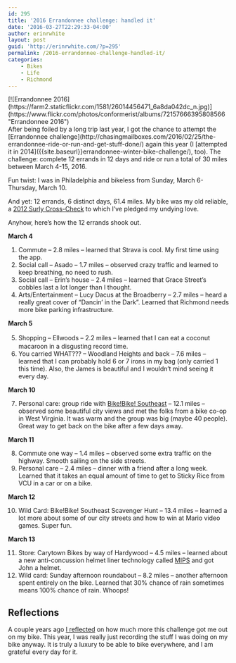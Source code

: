 ```yaml
---
id: 295
title: '2016 Errandonnee challenge: handled it'
date: '2016-03-27T22:29:33-04:00'
author: erinrwhite
layout: post
guid: 'http://erinrwhite.com/?p=295'
permalink: /2016-errandonnee-challenge-handled-it/
categories:
    - Bikes
    - Life
    - Richmond
---
```


<div style="float: right;">[![Errandonnee 2016](https://farm2.staticflickr.com/1581/26014456471_6a8da042dc_n.jpg)](https://www.flickr.com/photos/conformerist/albums/72157666395808566 "Errandonnee 2016")<script async="" charset="utf-8" src="//embedr.flickr.com/assets/client-code.js"></script></div>After being foiled by a long trip last year, I got the chance to attempt the [Errandonnee challenge](http://chasingmailboxes.com/2016/02/25/the-errandonnee-ride-or-run-and-get-stuff-done/) again this year (I [attempted it in 2014]({{site.baseurl}}errandonnee-winter-bike-challenge/), too). The challenge: complete 12 errands in 12 days and ride or run a total of 30 miles between March 4-15, 2016.

Fun twist: I was in Philadelphia and bikeless from Sunday, March 6-Thursday, March 10.

And yet: 12 errands, 6 distinct days, 61.4 miles. My bike was my old reliable, a [2012 Surly Cross-Check](https://www.flickr.com/photos/conformerist/24069358253/) to which I’ve pledged my undying love.

Anyhow, here’s how the 12 errands shook out.

**March 4**

1. Commute – 2.8 miles – learned that Strava is cool. My first time using the app.
2. Social call – Asado – 1.7 miles – observed crazy traffic and learned to keep breathing, no need to rush.
3. Social call – Erin’s house – 2.4 miles – learned that Grace Street’s cobbles last a lot longer than I thought.
4. Arts/Entertainment – Lucy Dacus at the Broadberry – 2.7 miles – heard a really great cover of “Dancin’ in the Dark”. Learned that Richmond needs more bike parking infrastructure.

**March 5**

5. <span style="line-height: 1.5;">Shopping – Ellwoods – 2.2 miles – learned that I can eat a coconut macaroon in a disgusting record time.</span>
6. You carried WHAT??? – Woodland Heights and back – 7.6 miles – learned that I can probably hold 6 or 7 irons in my bag (only carried 1 this time). Also, the James is beautiful and I wouldn’t mind seeing it every day.

**March 10**

7. Personal care: group ride with [Bike!Bike! Southeast](http://ragandbonesrva.org/bikebike-se-2016/) – 12.1 miles – observed some beautiful city views and met the folks from a bike co-op in West Virginia. It was warm and the group was big (maybe 40 people). Great way to get back on the bike after a few days away.

**March 11**

8. Commute one way – 1.4 miles – observed some extra traffic on the highway. Smooth sailing on the side streets.
9. Personal care – 2.4 miles – dinner with a friend after a long week. Learned that it takes an equal amount of time to get to Sticky Rice from VCU in a car or on a bike.

**March 12**

10. Wild Card: Bike!Bike! Southeast Scavenger Hunt – 13.4 miles – learned a lot more about some of our city streets and how to win at Mario video games. Super fun.

**March 13**

11. Store: Carytown Bikes by way of Hardywood – 4.5 miles – learned about a new anti-concussion helmet liner technology called [MIPS](http://www.mips.technology/) and got John a helmet.
12. Wild card: Sunday afternoon roundabout – 8.2 miles – another afternoon spent entirely on the bike. Learned that 30% chance of rain sometimes means 100% chance of rain. Whoops!

## Reflections

A couple years ago [I reflected]({{site.baseurl}}errandonnee-winter-bike-challenge/) on how much more this challenge got me out on my bike. This year, I was really just recording the stuff I was doing on my bike anyway. It is truly a luxury to be able to bike everywhere, and I am grateful every day for it.